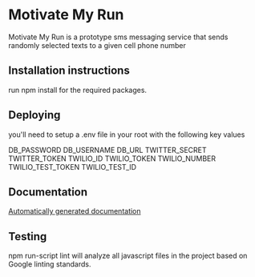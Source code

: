 # Motivate My Run

Motivate My Run is a prototype sms messaging service that sends randomly selected texts to a given cell phone number

## Installation instructions

run npm install for the required packages.


## Deploying

you'll need to setup a .env file in your root with the following key values

DB_PASSWORD
DB_USERNAME
DB_URL
TWITTER_SECRET
TWITTER_TOKEN
TWILIO_ID
TWILIO_TOKEN
TWILIO_NUMBER
TWILIO_TEST_TOKEN
TWILIO_TEST_ID

## Documentation

[Automatically generated documentation](https://jonathanwmaddison.github.io/MotivateMyRun/documentation/global.html)

## Testing

npm run-script lint will analyze all javascript files in the project based on Google linting standards.
